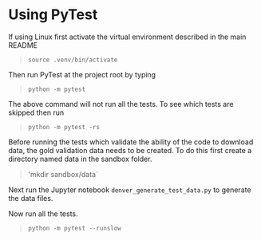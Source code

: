 # Using PyTest

If using Linux first activate the virtual environment described in the main README
> `source .venv/bin/activate`

Then run PyTest at the project root by typing
> `python -m pytest` 

The above command will not run all the tests. To see which tests are skipped then run
> `python -m pytest -rs`

Before running the tests which validate the ability of the code to download data, the gold validation data needs to be created. To do this first create a directory named data in the sandbox folder.
> 'mkdir sandbox/data`

Next run the Jupyter notebook `denver_generate_test_data.py` to generate the data files.

Now run all the tests.

> `python -m pytest --runslow`
